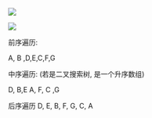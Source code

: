 ![](https://youpaiyun.zongqilive.cn/image/006tNc79ly1g3znwbp0jhj310c0h8q6g.jpg)

![](https://youpaiyun.zongqilive.cn/image/006tNc79ly1g3znz7yd0aj30v10u0aeg.jpg)



前序遍历: 

A, B ,D,E,C,F,G

中序遍历: (若是二叉搜索树, 是一个升序数组)

D, B,E A, F, C ,G

后序遍历
D, E, B,  F, G, C, A